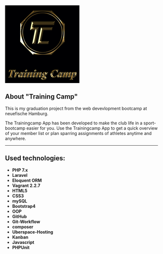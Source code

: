 ![img](public/assets/images/tc-trainingcamp.jpg)

## About "Training Camp"

This is my graduation project from the web devevlopment bootcamp at neuefische Hamburg.

The Trainingcamp App has been developed to make the club life in a sport-bootcamp easier for you. Use the Trainingcamp App to get a quick overview of your member list or plan sparring assignments of athletes anytime and anywhere.

---

## Used technologies:

-   **PHP 7.x**
-   **Laravel**
-   **Eloquent ORM**
-   **Vagrant 2.2.7**
-   **HTML5**
-   **CSS3**
-   **mySQL**
-   **Bootstrap4**
-   **OOP**
-   **GitHub**
-   **Git-Workflow**
-   **composer**
-   **Uberspace-Hosting**
-   **Kanban**
-   **Javascript**
-   **PHPUnit**
